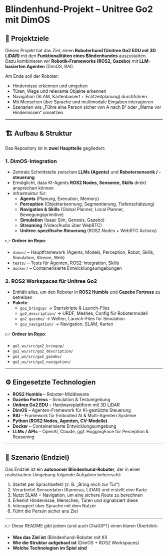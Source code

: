 # Blindenhund-Projekt – Unitree Go2 mit DimOS 

## 🎯 Projektziele  

Dieses Projekt hat das Ziel, einen **Roboterhund (Unitree Go2 EDU mit 3D LiDAR)** mit den **Funktionalitäten eines Blindenhundes** auszustatten.  
Dazu kombinieren wir **Robotik-Frameworks (ROS2, Gazebo)** mit **LLM-basierten Agenten** (DimOS, RAI).  

Am Ende soll der Roboter:  
- Hindernisse erkennen und umgehen  
- Türen, Wege und relevante Objekte erkennen  
- Navigation (SLAM, Kartenbasiert + Echtzeitplanung) durchführen  
- Mit Menschen über Sprache und multimodale Eingaben interagieren  
- Szenarien wie „Führe eine Person sicher von A nach B“ oder „Warne vor Hindernissen“ umsetzen  

---

## 🏗️ Aufbau & Struktur  

Das Repository ist in **zwei Hauptteile** gegliedert:  

### 1. DimOS-Integration  
- Zentrale Schnittstelle zwischen **LLMs (Agents)** und **Robotersensorik / -steuerung**  
- Ermöglicht, dass KI-Agents **ROS2 Nodes, Sensoren, Skills** direkt ansprechen können  
- Infrastruktur für:  
  - **Agents** (Planung, Execution, Memory)  
  - **Perception** (Objekterkennung, Segmentierung, Tiefenschätzung)  
  - **Navigation & Skills** (Global Planner, Local Planner, Bewegungsprimitive)  
  - **Simulation** (Isaac Sim, Genesis, Gazebo)  
  - **Streaming** (Video/Audio über WebRTC)  
  - **Unitree-spezifische Steuerung** (ROS2 Nodes + WebRTC Actions)  

👉 **Ordner im Repo**:  
- `dimos/` – Hauptframework (Agents, Models, Perception, Robot, Skills, Simulation, Stream, Web)  
- `tests/` – Tests für Agenten, ROS2-Integration, Skills  
- `docker/` – Containerisierte Entwicklungsumgebungen  

### 2. ROS2 Workspaces für Unitree Go2  
- Enthält alles, um den Roboter in **ROS2 Humble** und **Gazebo Fortress** zu betreiben  
- **Pakete**:  
  - `go2_bringup/` → Startskripte & Launch-Files  
  - `go2_description/` → URDF, Meshes, Config für Robotermodell  
  - `go2_gazebo/` → Welten, Launch-Files für Simulation  
  - `go2_navigation/` → Navigation, SLAM, Karten  

👉 **Ordner im Repo**:  
- `go2_ws/src/go2_bringup/`  
- `go2_ws/src/go2_description/`  
- `go2_ws/src/go2_gazebo/`  
- `go2_ws/src/go2_navigation/`  

---

## ⚙️ Eingesetzte Technologien  

- **ROS2 Humble** – Roboter-Middleware  
- **Gazebo Fortress** – Simulation & Testumgebung  
- **Unitree Go2 EDU** – Hardwareplattform mit 3D LiDAR  
- **DimOS** – Agenten-Framework für KI-gestützte Steuerung  
- **RAI** – Framework für Embodied AI & Multi-Agenten Systeme  
- **Python (ROS2 Nodes, Agenten, CV-Modelle)**  
- **Docker** – Containerisierte Entwicklungsumgebung  
- **LLMs / APIs** – OpenAI, Claude, ggf. HuggingFace für Perception & Reasoning  

---

## 🚀 Szenario (Endziel)  

Das Endziel ist ein **autonomer Blindenhund-Roboter**, der in einer realistischen Umgebung folgende Aufgaben beherrscht:  

1. Startet per Sprachbefehl (z. B. „Bring mich zur Tür“)  
2. Verarbeitet Sensordaten (Kameras, LiDAR) und erstellt eine Karte  
3. Nutzt SLAM + Navigation, um eine sichere Route zu berechnen  
4. Erkennt Hindernisse, Menschen, Türen und signalisiert diese  
5. Interagiert über Sprache mit dem Nutzer  
6. Führt die Person sicher ans Ziel  

---

👉 Diese README gibt jedem (und auch ChatGPT) einen klaren Überblick:  
- **Was das Ziel ist** (Blindenhund-Roboter mit KI)  
- **Wie die Struktur aufgebaut ist** (DimOS + ROS2 Workspaces)  
- **Welche Technologien im Spiel sind**  
